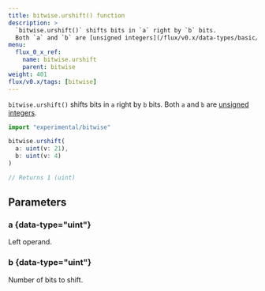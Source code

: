 ```yaml
---
title: bitwise.urshift() function
description: >
  `bitwise.urshift()` shifts bits in `a` right by `b` bits.
  Both `a` and `b` are [unsigned integers](/flux/v0.x/data-types/basic/uint/).
menu:
  flux_0_x_ref:
    name: bitwise.urshift
    parent: bitwise
weight: 401
flux/v0.x/tags: [bitwise]
---
```


`bitwise.urshift()` shifts bits in `a` right by `b` bits.
Both `a` and `b` are [unsigned integers](/flux/v0.x/data-types/basic/uint/).

```js
import "experimental/bitwise"

bitwise.urshift(
  a: uint(v: 21),
  b: uint(v: 4)
)

// Returns 1 (uint)
```

## Parameters

### a {data-type="uint"}
Left operand.

### b {data-type="uint"}
Number of bits to shift.